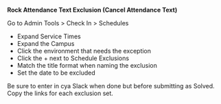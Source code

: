 **Rock Attendance Text Exclusion (Cancel Attendance Text)**

Go to Admin Tools > Check In > Schedules

- Expand Service Times
- Expand the Campus
- Click the environment that needs the exception
- Click the + next to Schedule Exclusions
- Match the title format when naming the exclusion
- Set the date to be excluded

Be sure to enter in cya Slack when done but before submitting as Solved. Copy the links for each exclusion set.